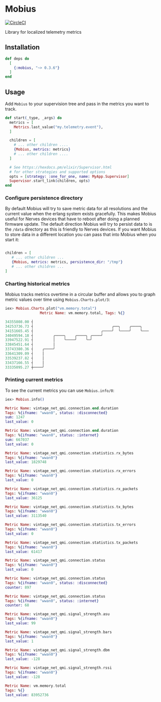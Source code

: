# Mobius

[![CircleCI](https://circleci.com/gh/mattludwigs/mobius/tree/main.svg?style=svg)](https://circleci.com/gh/mattludwigs/mobius/tree/main)

Library for localized telemetry metrics

## Installation

```elixir
def deps do
  [
    {:mobius, "~> 0.3.6"}
  ]
end
```

## Usage

Add `Mobius` to your supervision tree and pass in the metrics you want to track.

```elixir
def start(_type, _args) do
  metrics = [
    Metrics.last_value("my.telemetry.event"),
  ]

  children = [
    # ... other children ....
    {Mobius, metrics: metrics}
    # ... other children ....
  ]

  # See https://hexdocs.pm/elixir/Supervisor.html
  # for other strategies and supported options
  opts = [strategy: :one_for_one, name: MyApp.Supervisor]
  Supervisor.start_link(children, opts)
end
```

### Configure persistence directory

By default Mobius will try to save metric data for all resolutions and the
current value when the erlang system exists gracefully. This makes Mobius useful
for Nerves devices that have to reboot after doing a planned firmware update.
The default direction Mobius will try to persist data to is the `/data`
directory as this is friendly to Nerves devices. If you want Mobius to store
data in a different location you can pass that into Mobius when you start it:

```elixir

children = [
   # ... other children ...
   {Mobius, metrics: metrics, persistence_dir: "/tmp"}
   # ... other children ...
]
```

### Charting historical metrics

Mobius tracks metrics overtime in a circular buffer and allows you to graph
metric values over time using `Mobius.Charts.plot/3`:

```elixir
iex> Mobius.Charts.plot("vm.memory.total")
                Metric Name: vm.memory.total, Tags: %{}

34355808.00 ┤
34253736.73 ┤                                    ╭──╮    ╭────╮
34151665.45 ┤                               ╭────╯  ╰────╯    ╰───
34049594.18 ┤         ╭────╮    ╭────╮ ╭────╯
33947522.91 ┤         │    ╰────╯    ╰─╯
33845451.64 ┤         │
33743380.36 ┤    ╭────╯
33641309.09 ┤    │
33539237.82 ┤    │
33437166.55 ┤    │
33335095.27 ┼────╯
```

### Printing current metrics

To see the current metrics you can use `Mobius.info/0`:

```elixir
iex> Mobius.info()

Metric Name: vintage_net_qmi.connection.end.duration
Tags: %{ifname: "wwan0", status: :disconnected}
sum: 1247
last_value: 0

Metric Name: vintage_net_qmi.connection.end.duration
Tags: %{ifname: "wwan0", status: :internet}
sum: 667037
last_value: 0

Metric Name: vintage_net_qmi.connection.statistics.rx_bytes
Tags: %{ifname: "wwan0"}
last_value: 1829748

Metric Name: vintage_net_qmi.connection.statistics.rx_errors
Tags: %{ifname: "wwan0"}
last_value: 0

Metric Name: vintage_net_qmi.connection.statistics.rx_packets
Tags: %{ifname: "wwan0"}
last_value: 36125

Metric Name: vintage_net_qmi.connection.statistics.tx_bytes
Tags: %{ifname: "wwan0"}
last_value: 3113540

Metric Name: vintage_net_qmi.connection.statistics.tx_errors
Tags: %{ifname: "wwan0"}
last_value: 0

Metric Name: vintage_net_qmi.connection.statistics.tx_packets
Tags: %{ifname: "wwan0"}
last_value: 61417

Metric Name: vintage_net_qmi.connection.status
Tags: %{ifname: "wwan0"}
last_value: 0

Metric Name: vintage_net_qmi.connection.status
Tags: %{ifname: "wwan0", status: :disconnected}
counter: 897

Metric Name: vintage_net_qmi.connection.status
Tags: %{ifname: "wwan0", status: :internet}
counter: 68

Metric Name: vintage_net_qmi.signal_strength.asu
Tags: %{ifname: "wwan0"}
last_value: 99

Metric Name: vintage_net_qmi.signal_strength.bars
Tags: %{ifname: "wwan0"}
last_value: 1

Metric Name: vintage_net_qmi.signal_strength.dbm
Tags: %{ifname: "wwan0"}
last_value: -128

Metric Name: vintage_net_qmi.signal_strength.rssi
Tags: %{ifname: "wwan0"}
last_value: -128

Metric Name: vm.memory.total
Tags: %{}
last_value: 83952736
```
